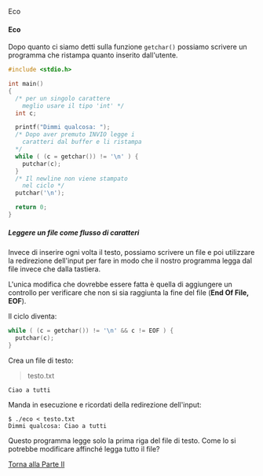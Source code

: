 Eco


#### Eco

Dopo quanto ci siamo detti sulla funzione `getchar()` possiamo scrivere un
programma che ristampa quanto inserito dall'utente.

```c
#include <stdio.h>

int main()
{
  /* per un singolo carattere
    meglio usare il tipo 'int' */
  int c;

  printf("Dimmi qualcosa: ");
  /* Dopo aver premuto INVIO legge i
    caratteri dal buffer e li ristampa
  */
  while ( (c = getchar()) != '\n' ) {
    putchar(c);
  }
  /* Il newline non viene stampato
    nel ciclo */
  putchar('\n');

  return 0;
}
```

##### Leggere un file come flusso di caratteri

Invece di inserire ogni volta il testo, possiamo scrivere un file
e poi utilizzare la redirezione dell'input per fare in modo che il nostro
programma legga dal file invece che dalla tastiera.

L'unica modifica che dovrebbe essere fatta è quella di aggiungere un controllo
per verificare che non si sia raggiunta la fine del file (**End Of File, EOF**).

Il ciclo diventa:

```c
while ( (c = getchar()) != '\n' && c != EOF ) {
  putchar(c);
}
```

Crea un file di testo:

> testo.txt

```
Ciao a tutti
```

Manda in esecuzione e ricordati della redirezione dell'input:

```
$ ./eco < testo.txt
Dimmi qualcosa: Ciao a tutti
```

Questo programma legge solo la prima riga del file di testo.
Come lo si potrebbe modificare affinché legga tutto il file?

<a href="/activities/2">Torna alla Parte II</a>

